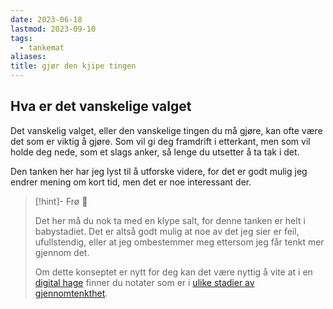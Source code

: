 ```yaml
---
date: 2023-06-18
lastmod: 2023-09-10
tags:
  - tankemat
aliases: 
title: gjør den kjipe tingen
---
```


## Hva er det vanskelige valget

Det vanskelig valget, eller den vanskelige tingen du må gjøre, kan ofte være det som er viktig å gjøre. Som vil gi deg framdrift i etterkant, men som vil holde deg nede, som et slags anker, så lenge du utsetter å ta tak i det.

Den tanken her har jeg lyst til å utforske videre, for det er godt mulig jeg endrer mening om kort tid, men det er noe interessant der.

> [!hint]- Frø  🌱
>
> Det her må du nok ta med en klype salt, for denne tanken er helt i babystadiet. Det er altså godt mulig at noe av det jeg sier er feil, ufullstendig, eller at jeg ombestemmer meg ettersom jeg får tenkt mer gjennom det.
> 
> Om dette konseptet er nytt for deg kan det være nyttig å vite at i en [digital hage](notes/digitalt%20hagearbeid.md) finner du notater som er i [ulike stadier av gjennomtenkthet](notes/stadier%20av%20gjennomtenkthet.md).

